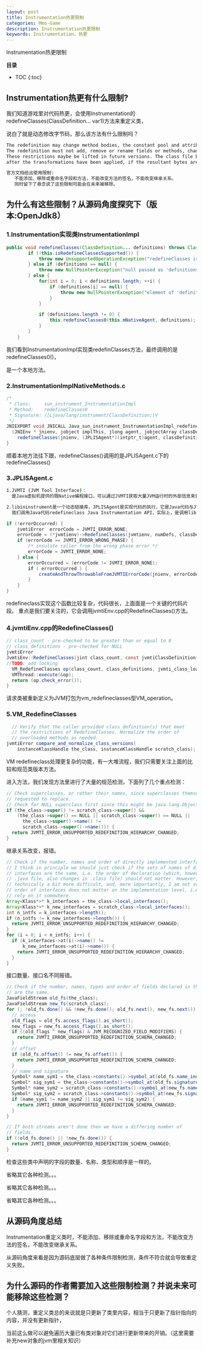 ```yaml
---
layout: post
title: Instrumentation热更限制
categories: Mmo-Game
description: Instrumentation热更限制
keywords: Instrumentation，热更
---
```


Instrumentation热更限制

**目录**

* TOC
{:toc}

## Instrumentation热更有什么限制?

我们知道游戏里对代码热更，会使用Instrumentation的redefineClasses(ClassDefinition... var1)方法来重定义类，

说白了就是动态修改字节码，那么该方法有什么限制吗？

```sh
The redefinition may change method bodies, the constant pool and attributes. 
The redefinition must not add, remove or rename fields or methods, change the signatures of methods, or change inheritance. 
These restrictions maybe be lifted in future versions. The class file bytes are not checked, verified and installed until 
after the transformations have been applied, if the resultant bytes are in error this method will throw an exception.
```

```sh
官方文档给出使用限制:
   不能添加、移除或重命名字段和方法，不能改变方法的签名，不能改变继承关系。
   同时留下了悬念说了这些限制可能会在未来被移除。
```


## 为什么有这些限制？从源码角度探究下（版本:OpenJdk8）

### 1.Instrumentation实现类InstrumentationImpl

```java
public void redefineClasses(ClassDefinition... definitions) throws ClassNotFoundException {
        if (!this.isRedefineClassesSupported()) {
            throw new UnsupportedOperationException("redefineClasses is not supported in this environment");
        } else if (definitions == null) {
            throw new NullPointerException("null passed as 'definitions' in redefineClasses");
        } else {
            for(int i = 0; i < definitions.length; ++i) {
                if (definitions[i] == null) {
                    throw new NullPointerException("element of 'definitions' is null in redefineClasses");
                }
            }

            if (definitions.length != 0) {
                this.redefineClasses0(this.mNativeAgent, definitions);
            }
        }
    }
```
我们看到InstrumentationImpl实现类redefinClasses方法，最终调用的是redefineClasses0()，

是一个本地方法。


### 2.InstrumentationImplNativeMethods.c

```java
/*
 * Class:     sun_instrument_InstrumentationImpl
 * Method:    redefineClasses0
 * Signature: ([Ljava/lang/instrument/ClassDefinition;)V
 */
JNIEXPORT void JNICALL Java_sun_instrument_InstrumentationImpl_redefineClasses0
  (JNIEnv * jnienv, jobject implThis, jlong agent, jobjectArray classDefinitions) {
    redefineClasses(jnienv, (JPLISAgent*)(intptr_t)agent, classDefinitions);
}
```
顺着本地方法往下跟，redefineClasses()调用的是JPLISAgent.c下的redefineClasses()


### 3.JPLISAgent.c

```sh
1.JVMTI (JVM Tool Interface)：
  是Java虚拟机提供的既Native编程接口，可以通过JVMTI获取大量JVM运行时的外部信息来处理，如线程、GC等。

2.libininstrument是一个动态链接库，JPLISAgent是实现代码的执行，它是Java代码与JVMTI之间的桥梁。
  我们调用Java代码redefineclass Java Instrumentation API，实际上，是调用libininstrument相关的代码。
```

```java
if (!errorOccurred) {
    jvmtiError  errorCode = JVMTI_ERROR_NONE;
    errorCode = (*jvmtienv)->RedefineClasses(jvmtienv, numDefs, classDefs);
    if (errorCode == JVMTI_ERROR_WRONG_PHASE) {
        /* insulate caller from the wrong phase error */
        errorCode = JVMTI_ERROR_NONE;
    } else {
        errorOccurred = (errorCode != JVMTI_ERROR_NONE);
        if ( errorOccurred ) {
            createAndThrowThrowableFromJVMTIErrorCode(jnienv, errorCode);
        }
    }
}

```
redefineclass实现这个函数比较复杂，代码很长，上面面是一个关键的代码片段。
重点是我们要关注的，它会调用jvmtiEnv.cpp的RedefineClasses()方法。

### 4.jvmtiEnv.cpp的RedefineClasses()

```java
// class_count - pre-checked to be greater than or equal to 0
// class_definitions - pre-checked for NULL
jvmtiError
JvmtiEnv::RedefineClasses(jint class_count, const jvmtiClassDefinition* class_definitions) {
//TODO: add locking
  VM_RedefineClasses op(class_count, class_definitions, jvmti_class_load_kind_redefine);
  VMThread::execute(&op);
  return (op.check_error());
} 
```

请求类被重新定义为JVM打包为vm_redefineclasses型VM_operation。

### 5.VM_RedefineClasses

```java
  // Verify that the caller provided class definition(s) that meet
  // the restrictions of RedefineClasses. Normalize the order of
  // overloaded methods as needed.
jvmtiError compare_and_normalize_class_versions(
    instanceKlassHandle the_class, instanceKlassHandle scratch_class);
```
VM redefineclass处理更复杂的功能，有一大堆流程，我们只需要关注上面的比较和规范类版本方法。

进入方法，我们发现方法里进行了大量的规范检测，下面列了几个重点检测：

```java
// Check superclasses, or rather their names, since superclasses themselves can be
// requested to replace.
// Check for NULL superclass first since this might be java.lang.Object
if (the_class->super() != scratch_class->super() &&
    (the_class->super() == NULL || scratch_class->super() == NULL ||
      the_class->super()->name() !=
      scratch_class->super()->name())) {
  return JVMTI_ERROR_UNSUPPORTED_REDEFINITION_HIERARCHY_CHANGED;
}
```
继承关系改变，报错。

```java
// Check if the number, names and order of directly implemented interfaces are the same.
// I think in principle we should just check if the sets of names of directly implemented
// interfaces are the same, i.e. the order of declaration (which, however, if changed in the
// .java file, also changes in .class file) should not matter. However, comparing sets is
// technically a bit more difficult, and, more importantly, I am not sure at present that the
// order of interfaces does not matter on the implementation level, i.e. that the VM does not
// rely on it somewhere.
Array<Klass*>* k_interfaces = the_class->local_interfaces();
Array<Klass*>* k_new_interfaces = scratch_class->local_interfaces();
int n_intfs = k_interfaces->length();
if (n_intfs != k_new_interfaces->length()) {
  return JVMTI_ERROR_UNSUPPORTED_REDEFINITION_HIERARCHY_CHANGED;
}
for (i = 0; i < n_intfs; i++) {
  if (k_interfaces->at(i)->name() !=
      k_new_interfaces->at(i)->name()) {
    return JVMTI_ERROR_UNSUPPORTED_REDEFINITION_HIERARCHY_CHANGED;
  }
}
```
接口数量、接口名不同报错。

```java
// Check if the number, names, types and order of fields declared in these classes
// are the same.
JavaFieldStream old_fs(the_class);
JavaFieldStream new_fs(scratch_class);
for (; !old_fs.done() && !new_fs.done(); old_fs.next(), new_fs.next()) {
  // access
  old_flags = old_fs.access_flags().as_short();
  new_flags = new_fs.access_flags().as_short();
  if ((old_flags ^ new_flags) & JVM_RECOGNIZED_FIELD_MODIFIERS) {
    return JVMTI_ERROR_UNSUPPORTED_REDEFINITION_SCHEMA_CHANGED;
  }
  // offset
  if (old_fs.offset() != new_fs.offset()) {
    return JVMTI_ERROR_UNSUPPORTED_REDEFINITION_SCHEMA_CHANGED;
  }
  // name and signature
  Symbol* name_sym1 = the_class->constants()->symbol_at(old_fs.name_index());
  Symbol* sig_sym1 = the_class->constants()->symbol_at(old_fs.signature_index());
  Symbol* name_sym2 = scratch_class->constants()->symbol_at(new_fs.name_index());
  Symbol* sig_sym2 = scratch_class->constants()->symbol_at(new_fs.signature_index());
  if (name_sym1 != name_sym2 || sig_sym1 != sig_sym2) {
    return JVMTI_ERROR_UNSUPPORTED_REDEFINITION_SCHEMA_CHANGED;
  }
}

// If both streams aren't done then we have a differing number of
// fields.
if (!old_fs.done() || !new_fs.done()) {
  return JVMTI_ERROR_UNSUPPORTED_REDEFINITION_SCHEMA_CHANGED;
}
```
检查这些类中声明的字段的数量、名称、类型和顺序是一样的。


省略其它各种检测。。。

省略其它各种检测。。。

省略其它各种检测。。。

## 从源码角度总结

Instrumentation重定义类时，不能添加、移除或重命名字段和方法，不能改变方法的签名，不能改变继承关系。

从源码角度来看是因为源码底层做了各种条件限制检测，条件不符合就会导致重定义失败。

## 为什么源码的作者需要加入这些限制检测？并说未来可能移除这些检测？

个人猜测，重定义类总的来说就是只更新了类里内容，相当于只更新了指针指向的内容，并没有更新指针，

当前这么做可以避免遍历大量已有类对象对它们进行更新带来的开销。（这里需要补充new对象的jvm里相关知识）









